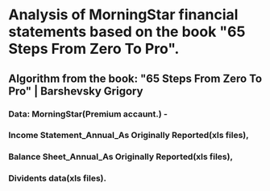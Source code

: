 # Analysis of MorningStar financial statements based on the book "65 Steps From Zero To Pro".

 ##  Algorithm from the book: "65 Steps From Zero To Pro" | Barshevsky Grigory

 ###   Data: MorningStar(Premium accaunt.) -
 ###   Income Statement_Annual_As Originally Reported(xls files),
 ###   Balance Sheet_Annual_As Originally Reported(xls files),
 ###   Dividents data(xls files).
 
    
